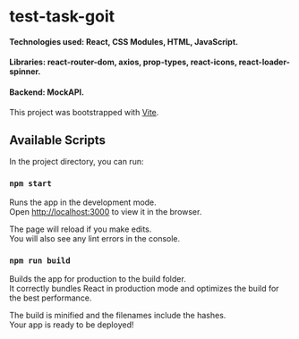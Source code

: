 # test-task-goit
#### Technologies used: React, CSS Modules, HTML, JavaScript.
#### Libraries: react-router-dom, axios, prop-types, react-icons, react-loader-spinner.
#### Backend: MockAPI.


This project was bootstrapped with [Vite](https://vitejs.dev/).

## Available Scripts

In the project directory, you can run:

### `npm start`

Runs the app in the development mode.<br>
Open [http://localhost:3000](http://localhost:3000) to view it in the browser.

The page will reload if you make edits.<br>
You will also see any lint errors in the console.

### `npm run build`

Builds the app for production to the build folder.<br>
It correctly bundles React in production mode and optimizes the build for the best performance.

The build is minified and the filenames include the hashes.<br>
Your app is ready to be deployed!
